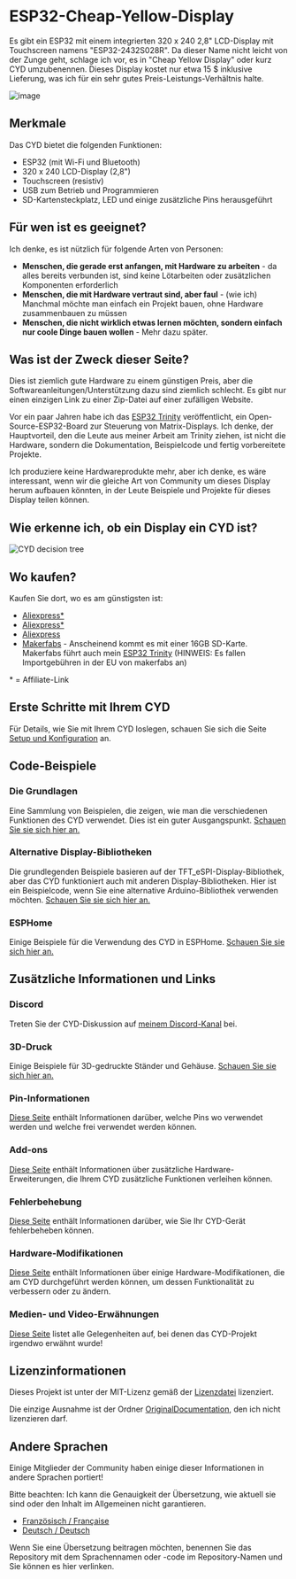 # ESP32-Cheap-Yellow-Display

Es gibt ein ESP32 mit einem integrierten 320 x 240 2,8" LCD-Display mit Touchscreen namens "ESP32-2432S028R". Da dieser Name nicht leicht von der Zunge geht, schlage ich vor, es in "Cheap Yellow Display" oder kurz CYD umzubenennen. Dieses Display kostet nur etwa 15 $ inklusive Lieferung, was ich für ein sehr gutes Preis-Leistungs-Verhältnis halte.

![image](https://github.com/witnessmenow/ESP32-Cheap-Yellow-Display/assets/1562562/76c3d481-2523-4b6f-881c-2e29f9368cd0)

## Merkmale

Das CYD bietet die folgenden Funktionen:

- ESP32 (mit Wi-Fi und Bluetooth)
- 320 x 240 LCD-Display (2,8")
- Touchscreen (resistiv)
- USB zum Betrieb und Programmieren
- SD-Kartensteckplatz, LED und einige zusätzliche Pins herausgeführt

## Für wen ist es geeignet?

Ich denke, es ist nützlich für folgende Arten von Personen:

- **Menschen, die gerade erst anfangen, mit Hardware zu arbeiten** - da alles bereits verbunden ist, sind keine Lötarbeiten oder zusätzlichen Komponenten erforderlich
- **Menschen, die mit Hardware vertraut sind, aber faul** - (wie ich) Manchmal möchte man einfach ein Projekt bauen, ohne Hardware zusammenbauen zu müssen
- **Menschen, die nicht wirklich etwas lernen möchten, sondern einfach nur coole Dinge bauen wollen** - Mehr dazu später.

## Was ist der Zweck dieser Seite?

Dies ist ziemlich gute Hardware zu einem günstigen Preis, aber die Softwareanleitungen/Unterstützung dazu sind ziemlich schlecht. Es gibt nur einen einzigen Link zu einer Zip-Datei auf einer zufälligen Website.

Vor ein paar Jahren habe ich das [ESP32 Trinity](https://github.com/witnessmenow/ESP32-Trinity) veröffentlicht, ein Open-Source-ESP32-Board zur Steuerung von Matrix-Displays. Ich denke, der Hauptvorteil, den die Leute aus meiner Arbeit am Trinity ziehen, ist nicht die Hardware, sondern die Dokumentation, Beispielcode und fertig vorbereitete Projekte.

Ich produziere keine Hardwareprodukte mehr, aber ich denke, es wäre interessant, wenn wir die gleiche Art von Community um dieses Display herum aufbauen könnten, in der Leute Beispiele und Projekte für dieses Display teilen können.

## Wie erkenne ich, ob ein Display ein CYD ist?
![CYD decision tree](http://www.plantuml.com/plantuml/png/RP0nJyCm48Nt_8gZNIb3fge3LD2b2q92235UamDRE7PaNuhyxxda7DGgJBs-zxtSE-yJO-IXSzKD6-e8UeVMLyQs1DJrdA6br4JRims-4fW9LiS4bY6JS-47qBTWC052QvEayyCAvA-wS-8vi01F7mS8SVevOxJeUK9zu55QzzP_Nw-exxPmz8tHJzRRsJq4cdo3Pu98oIQsCd4O6WDIbyXF4LN-JNMsYG7UNXyXUAUTLHDfqVeMJWClUfSPrY_OOyPtO_ivUPcfnoMV3iyXJh4cj_MGJd8lEleQkvQKi9TYUT_DvbukXnraIfTQURMT39Nu8kcrXInIwQYO-gCyNwgm6al-ZneTNIRqjLokqS2UV3jqxXS0)

## Wo kaufen?

Kaufen Sie dort, wo es am günstigsten ist:

- [Aliexpress\*](https://s.click.aliexpress.com/e/_DkSpIjB)
- [Aliexpress\*](https://s.click.aliexpress.com/e/_DkcmuCh)
- [Aliexpress](https://www.aliexpress.com/item/1005004502250619.html)
- [Makerfabs](https://www.makerfabs.com/sunton-esp32-2-8-inch-tft-with-touch.html) - Anscheinend kommt es mit einer 16GB SD-Karte. Makerfabs führt auch mein [ESP32 Trinity](https://github.com/witnessmenow/ESP32-Trinity) (HINWEIS: Es fallen Importgebühren in der EU von makerfabs an)

\* = Affiliate-Link

## Erste Schritte mit Ihrem CYD

Für Details, wie Sie mit Ihrem CYD loslegen, schauen Sie sich die Seite [Setup und Konfiguration](/SETUP.md) an.

## Code-Beispiele

### Die Grundlagen

Eine Sammlung von Beispielen, die zeigen, wie man die verschiedenen Funktionen des CYD verwendet. Dies ist ein guter Ausgangspunkt. [Schauen Sie sie sich hier an.](/Examples/Basics)

### Alternative Display-Bibliotheken

Die grundlegenden Beispiele basieren auf der TFT_eSPI-Display-Bibliothek, aber das CYD funktioniert auch mit anderen Display-Bibliotheken. Hier ist ein Beispielcode, wenn Sie eine alternative Arduino-Bibliothek verwenden möchten. [Schauen Sie sie sich hier an.](/Examples/AlternativeLibraries)

### ESPHome

Einige Beispiele für die Verwendung des CYD in ESPHome. [Schauen Sie sie sich hier an.](/Examples/ESPHome)

## Zusätzliche Informationen und Links

### Discord

Treten Sie der CYD-Diskussion auf [meinem Discord-Kanal](https://discord.gg/nnezpvq) bei.

### 3D-Druck

Einige Beispiele für 3D-gedruckte Ständer und Gehäuse. [Schauen Sie sie sich hier an.](/3dModels)

### Pin-Informationen

[Diese Seite](/PINS.md) enthält Informationen darüber, welche Pins wo verwendet werden und welche frei verwendet werden können.

### Add-ons

[Diese Seite](/ADDONS.md) enthält Informationen über zusätzliche Hardware-Erweiterungen, die Ihrem CYD zusätzliche Funktionen verleihen können.

### Fehlerbehebung

[Diese Seite](/TROUBLESHOOTING.md) enthält Informationen darüber, wie Sie Ihr CYD-Gerät fehlerbeheben können.

### Hardware-Modifikationen

[Diese Seite](/Mods/README.md) enthält Informationen über einige Hardware-Modifikationen, die am CYD durchgeführt werden können, um dessen Funktionalität zu verbessern oder zu ändern.

### Medien- und Video-Erwähnungen

[Diese Seite](/MEDIA.md) listet alle Gelegenheiten auf, bei denen das CYD-Projekt irgendwo erwähnt wurde!

## Lizenzinformationen

Dieses Projekt ist unter der MIT-Lizenz gemäß der [Lizenzdatei](/LICENSE) lizenziert.

Die einzige Ausnahme ist der Ordner [OriginalDocumentation](/OriginalDocumentation/), den ich nicht lizenzieren darf.

## Andere Sprachen

Einige Mitglieder der Community haben einige dieser Informationen in andere Sprachen portiert!

Bitte beachten: Ich kann die Genauigkeit der Übersetzung, wie aktuell sie sind oder den Inhalt im Allgemeinen nicht garantieren.

- [Französisch / Française](https://github.com/usini/ESP32-Cheap-Yellow-Display-Documentation-FR)
- [Deutsch / Deutsch](https://github.com/paelzer/ESP32-Cheap-Yellow-Display-Documentation-DE)

Wenn Sie eine Übersetzung beitragen möchten, benennen Sie das Repository mit dem Sprachennamen oder -code im Repository-Namen und Sie können es hier verlinken.
